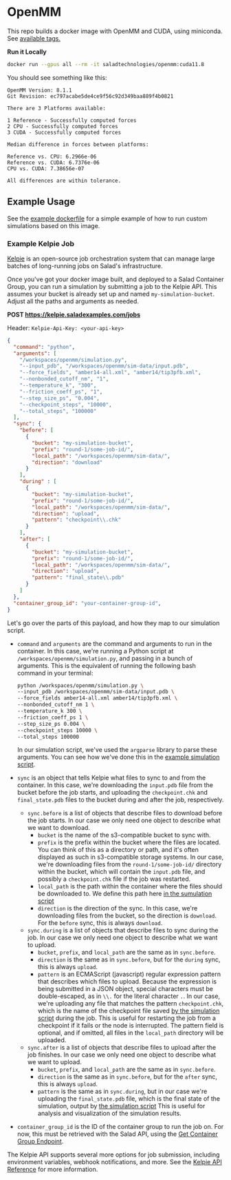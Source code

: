 # OpenMM

This repo builds a docker image with OpenMM and CUDA, using miniconda.
See [available tags.](https://hub.docker.com/r/saladtechnologies/openmm/tags)

**Run it Locally**

```bash
docker run --gpus all --rm -it saladtechnologies/openmm:cuda11.8
```

You should see something like this:

```
OpenMM Version: 8.1.1
Git Revision: ec797acabe5de4ce9f56c92d349baa889f4b0821

There are 3 Platforms available:

1 Reference - Successfully computed forces
2 CPU - Successfully computed forces
3 CUDA - Successfully computed forces

Median difference in forces between platforms:

Reference vs. CPU: 6.2966e-06
Reference vs. CUDA: 6.7376e-06
CPU vs. CUDA: 7.38656e-07

All differences are within tolerance.
```

## Example Usage

See the [example dockerfile](./Dockerfile.example) for a simple example of how to run custom simulations based on this image.

### Example Kelpie Job

[Kelpie](https://github.com/SaladTechnologies/kelpie) is an open-source job orchestration system that can manage large batches of long-running jobs on Salad's infrastructure.

Once you've got your docker image built, and deployed to a Salad Container Group, you can run a simulation by submitting a job to the Kelpie API. This assumes your bucket is already set up and named `my-simulation-bucket`. Adjust all the paths and arguments as needed.

**POST https://kelpie.saladexamples.com/jobs**

Header: `Kelpie-Api-Key: <your-api-key>`
```json
{
  "command": "python",
  "arguments": [
    "/workspaces/openmm/simulation.py",
    "--input_pdb", "/workspaces/openmm/sim-data/input.pdb",
    "--force_fields", "amber14-all.xml", "amber14/tip3pfb.xml",
    "--nonbonded_cutoff_nm", "1",
    "--temperature_k", "300",
    "--friction_coeff_ps", "1",
    "--step_size_ps", "0.004",
    "--checkpoint_steps", "10000",
    "--total_steps", "100000"
  ],
  "sync": {
    "before": [
      {
        "bucket": "my-simulation-bucket",
        "prefix": "round-1/some-job-id/",
        "local_path": "/workspaces/openmm/sim-data/",
        "direction": "download"
      }
    ],
    "during" : [
      {
        "bucket": "my-simulation-bucket",
        "prefix": "round-1/some-job-id/",
        "local_path": "/workspaces/openmm/sim-data/",
        "direction": "upload",
        "pattern": "checkpoint\\.chk"
      }
    ],
    "after": [
      {
        "bucket": "my-simulation-bucket",
        "prefix": "round-1/some-job-id/",
        "local_path": "/workspaces/openmm/sim-data/",
        "direction": "upload",
        "pattern": "final_state\\.pdb"
      }
    ]
  },
  "container_group_id": "your-container-group-id",
}
```

Let's go over the parts of this payload, and how they map to our simulation script.

- `command` and `arguments` are the command and arguments to run in the container. In this case, we're running a Python script at `/workspaces/openmm/simulation.py`, and passing in a bunch of arguments. This is the equivalent of running the following bash command in your terminal:
  
  ```bash
  python /workspaces/openmm/simulation.py \
  --input_pdb /workspaces/openmm/sim-data/input.pdb \
  --force_fields amber14-all.xml amber14/tip3pfb.xml \
  --nonbonded_cutoff_nm 1 \
  --temperature_k 300 \
  --friction_coeff_ps 1 \
  --step_size_ps 0.004 \
  --checkpoint_steps 10000 \
  --total_steps 100000
  ```

  In our simulation script, we've used the `argparse` library to parse these arguments. You can see how we've done this in the [example simulation script](./simulation.py#L75-L120).

- `sync` is an object that tells Kelpie what files to sync to and from the container. In this case, we're downloading the `input.pdb` file from the bucket before the job starts, and uploading the `checkpoint.chk` and `final_state.pdb` files to the bucket during and after the job, respectively.
  - `sync.before` is a list of objects that describe files to download before the job starts. In our case we only need one object to describe what we want to download.
    - `bucket` is the name of the s3-compatible bucket to sync with.
    - `prefix` is the prefix within the bucket where the files are located. You can think of this as a directory or path, and it's often displayed as such in s3-compatible storage systems. In our case, we're downloading files from the `round-1/some-job-id/` directory within the bucket, which will contain the `input.pdb` file, and possibly a `checkpoint.chk` file if the job was restarted.
    - `local_path` is the path within the container where the files should be downloaded to. We define this path here [in the sumulation script](./simulation.py#L10)
    - `direction` is the direction of the sync. In this case, we're downloading files from the bucket, so the direction is `download`. For the `before` sync, this is always `download`.
  - `sync.during` is a list of objects that describe files to sync during the job. In our case we only need one object to describe what we want to upload.
    - `bucket`, `prefix`, and `local_path` are the same as in `sync.before`.
    - `direction` is the same as in `sync.before`, but for the `during` sync, this is always `upload`.
    - `pattern` is an ECMAScript (javascript) regular expression pattern that describes which files to upload. Because the expression is being submitted in a JSON object, special characters must be double-escaped, as in `\\.` for the literal character `.`. In our case, we're uploading any file that matches the pattern `checkpoint.chk`, which is the name of the checkpoint file saved [by the simulation script](./simulation.py#L12) during the job. This is useful for restarting the job from a checkpoint if it fails or the node is interrupted. The pattern field is optional, and if omitted, all files in the `local_path` directory will be uploaded.
  - `sync.after` is a list of objects that describe files to upload after the job finishes. In our case we only need one object to describe what we want to upload.
    - `bucket`, `prefix`, and `local_path` are the same as in `sync.before`.
    - `direction` is the same as in `sync.before`, but for the `after` sync, this is always `upload`.
    - `pattern` is the same as in `sync.during`, but in our case we're uploading the `final_state.pdb` file, which is the final state of the simulation, output by [the simulation script](./simulation.py#L13) This is useful for analysis and visualization of the simulation results.
- `container_group_id` is the ID of the container group to run the job on. For now, this must be retrieved with the Salad API, using the [Get Container Group Endpoint](https://docs.salad.com/api-reference/container_groups/get-a-container-group).

The Kelpie API supports several more options for job submission, including environment variables, webhook notifications, and more. See the [Kelpie API Reference](https://kelpie.saladexamples.com/docs#/default/post_CreateJob) for more information.